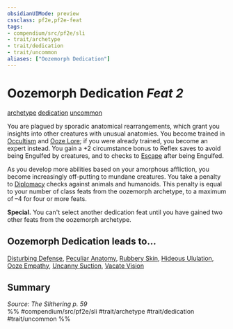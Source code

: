 ```yaml
---
obsidianUIMode: preview
cssclass: pf2e,pf2e-feat
tags:
- compendium/src/pf2e/sli
- trait/archetype
- trait/dedication
- trait/uncommon
aliases: ["Oozemorph Dedication"]
---
```

# Oozemorph Dedication  *Feat 2*  
[archetype](rules/traits/archetype.md "Archetype Feat Trait")  [dedication](rules/traits/dedication.md "Dedication Feat Trait")  [uncommon](rules/traits/uncommon.md "Uncommon Rarity Trait")  


You are plagued by sporadic anatomical rearrangements, which grant you insights into other creatures with unusual anatomies. You become trained in [Occultism](compendium/skills.md#Occultism) and [Ooze Lore](compendium/skills.md#Lore); if you were already trained, you become an expert instead. You gain a +2 circumstance bonus to Reflex saves to avoid being Engulfed by creatures, and to checks to [Escape](rules/actions/escape.md) after being Engulfed.

As you develop more abilities based on your amorphous affliction, you become increasingly off-putting to mundane creatures. You take a penalty to [Diplomacy](compendium/skills.md#Diplomacy) checks against animals and humanoids. This penalty is equal to your number of class feats from the oozemorph archetype, to a maximum of –4 for four or more feats.

**Special.** You can't select another dedication feat until you have gained two other feats from the oozemorph archetype.

## Oozemorph Dedication leads to...

[Disturbing Defense](compendium/feats/disturbing-defense-sli.md), [Peculiar Anatomy](compendium/feats/peculiar-anatomy-sli.md), [Rubbery Skin](compendium/feats/rubbery-skin-sli.md), [Hideous Ululation](compendium/feats/hideous-ululation-sli.md), [Ooze Empathy](compendium/feats/ooze-empathy-sli.md), [Uncanny Suction](compendium/feats/uncanny-suction-sli.md), [Vacate Vision](compendium/feats/vacate-vision-sli.md)

## Summary

*Source: The Slithering p. 59*  
%% #compendium/src/pf2e/sli #trait/archetype #trait/dedication #trait/uncommon %%